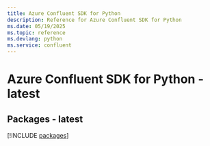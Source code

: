 ```yaml
---
title: Azure Confluent SDK for Python
description: Reference for Azure Confluent SDK for Python
ms.date: 05/19/2025
ms.topic: reference
ms.devlang: python
ms.service: confluent
---
```

# Azure Confluent SDK for Python - latest
## Packages - latest
[!INCLUDE [packages](confluent-index.md)]